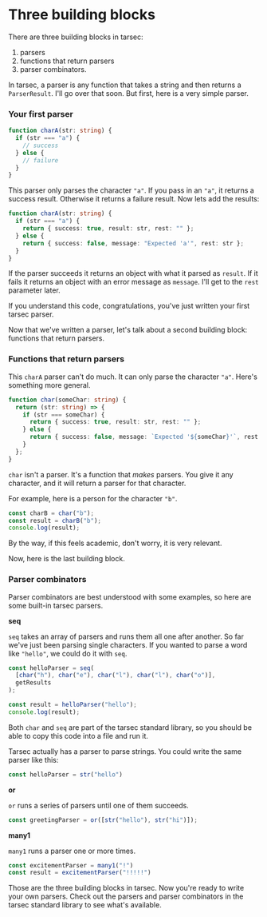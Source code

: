 # Three building blocks

There are three building blocks in tarsec:
1. parsers
2. functions that return parsers
3. parser combinators.

In tarsec, a parser is any function that takes a string and then returns a `ParserResult`. I'll go over that soon. But first, here is a very simple parser.

### Your first parser

```ts
function charA(str: string) {
  if (str === "a") {
    // success
  } else {
    // failure
  }
}
```

This parser only parses the character `"a"`. If you pass in an `"a"`, it returns a success result. Otherwise it returns a failure result. Now lets add the results:

```ts
function charA(str: string) {
  if (str === "a") {
    return { success: true, result: str, rest: "" };
  } else {
    return { success: false, message: "Expected 'a'", rest: str };
  }
}
```

If the parser succeeds it returns an object with what it parsed as `result`. If it fails it returns an object with an error message as `message`. I'll get to the `rest` parameter later.

If you understand this code, congratulations, you've just written your first tarsec parser. 

Now that we've written a parser, let's talk about a second building block: functions that return parsers.

### Functions that return parsers

This `charA` parser can't do much. It can only parse the character `"a"`. Here's something more general.

```ts
function char(someChar: string) {
  return (str: string) => {
    if (str === someChar) {
      return { success: true, result: str, rest: "" };
    } else {
      return { success: false, message: `Expected '${someChar}'`, rest: str };
    }
  };
}
```

`char` isn't a parser. It's a function that *makes* parsers. You give it any character, and it will return a parser for that character.

For example, here is a person for the character `"b"`.

```ts
const charB = char("b");
const result = charB("b");
console.log(result);
```

By the way, if this feels academic, don't worry, it is very relevant.

Now, here is the last building block.

### Parser combinators
Parser combinators are best understood with some examples, so here are some built-in tarsec parsers.

**seq**

`seq` takes an array of parsers and runs them all one after another. So far we've just been parsing single characters. If you wanted to parse a word like `"hello"`, we could do it with `seq`.

```ts
const helloParser = seq(
  [char("h"), char("e"), char("l"), char("l"), char("o")],
  getResults
);

const result = helloParser("hello");
console.log(result);
```

Both `char` and `seq` are part of the tarsec standard library, so you should be able to copy this code into a file and run it.

Tarsec actually has a parser to parse strings. You could write the same parser like this:

```ts
const helloParser = str("hello")
```

**or**

`or` runs a series of parsers until one of them succeeds.

```ts
const greetingParser = or([str("hello"), str("hi")]);
```

**many1**

`many1` runs a parser one or more times.

```ts
const excitementParser = many1("!")
const result = excitementParser("!!!!!")
```

Those are the three building blocks in tarsec. Now you're ready to write your own parsers. Check out the parsers and parser combinators in the tarsec standard library to see what's available.